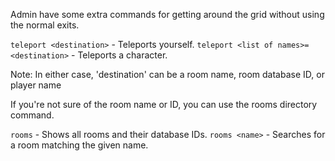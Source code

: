 Admin have some extra commands for getting around the grid without using the normal exits.

`teleport <destination>` - Teleports yourself.
`teleport <list of names>=<destination>` - Teleports a character.
        
Note: In either case, 'destination' can be a room name, room database ID, or player name

If you're not sure of the room name or ID, you can use the rooms directory command.
    
`rooms` - Shows all rooms and their database IDs.
`rooms <name>` - Searches for a room matching the given name.
